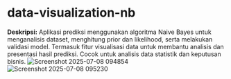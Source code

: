# data-visualization-nb
**Deskripsi:**  Aplikasi prediksi menggunakan algoritma Naive Bayes untuk menganalisis dataset, menghitung prior dan likelihood, serta melakukan validasi model. Termasuk fitur visualisasi data untuk membantu analisis dan presentasi hasil prediksi. Cocok untuk analisis data statistik dan keputusan bisnis.
![Screenshot 2025-07-08 094854](https://github.com/user-attachments/assets/25d9d36e-cead-4f4e-9861-c4eec66e4d26)
![Screenshot 2025-07-08 095230](https://github.com/user-attachments/assets/525f1e1e-902c-413f-a293-6336decc7bff)
